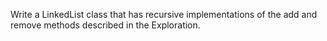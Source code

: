 Write a LinkedList class that has recursive implementations of the add and remove methods described in the Exploration.